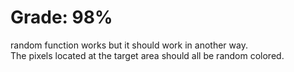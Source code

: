 # Grade: 98%

random function works but it should work in another way. <br>
The pixels located at the target area should all be random colored.